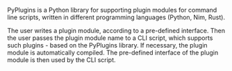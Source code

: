 PyPlugins is a Python library for supporting plugin modules for command line
scripts, written in different programming languages (Python, Nim, Rust).

The user writes a plugin module, according to a pre-defined interface.
Then the user passes the plugin module name to a CLI script, which supports
such plugins - based on the PyPlugins library. If necessary, the plugin module
is automatically compiled. The pre-defined interface of the plugin module
is then used by the CLI script.

